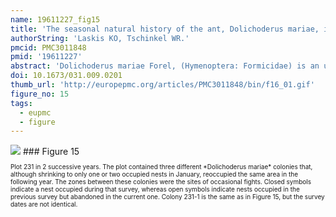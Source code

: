 ```yaml
---
name: 19611227_fig15
title: 'The seasonal natural history of the ant, Dolichoderus mariae, in Northern Florida.'
authorString: 'Laskis KO, Tschinkel WR.'
pmcid: PMC3011848
pmid: '19611227'
abstract: 'Dolichoderus mariae Forel, (Hymenoptera: Formicidae) is an uncommon, monomorphic but locally abundant, reddish-brown ant of peculiar nesting habits, whose range includes most of the eastern USA. In north Florida the ant excavates soil under wiregrass clumps or other plants with fibrous roots to form a single, large, shallow, conical or ovoid chamber broadly open to the surface around the plant base. Colonies are highly polygyne and, during the warm season, inhabit multiple nests connected only by above ground trails, over which nests exchange workers. Although monomorphic, worker size may differ significantly between colonies. The colony cycle is dominated by strong seasonal polydomy. From one or two over-wintering nests, the colonies expanded to occupy up to 60 nests by late summer, then retract once more to one or two nests by mid-winter. The worker-to-queen ratio changed greatly during this cycle, with over two thousand workers per queen during fall and winter, dropping to a low of about 300 during midsummer. Most of these summer queens probably die during the fall. Colonies reoccupy roughly the same area year to year even though they contract down to one or two nests in winter. Observation of fights in the contact zone between colonies suggested that the colonies are territorial. The ants subsist by tending aphids and scale insects for honeydew and scavenging for dead insects within their territories.'
doi: 10.1673/031.009.0201
thumb_url: 'http://europepmc.org/articles/PMC3011848/bin/f16_01.gif'
figure_no: 15
tags:
  - eupmc
  - figure
---
```

<img src='http://europepmc.org/articles/PMC3011848/bin/f16_01.jpg' style='max-height: 300px'>
### Figure 15
<p style='font-size: 10px;'>Plot 231 in 2 successive years. The plot contained three different *Dolichoderus mariae* colonies that, although shrinking to only one or two occupied nests in January, reoccupied the same area in the following year. The zones between these colonies were the sites of occasional fights. Closed symbols indicate a nest occupied during that survey, whereas open symbols indicate nests occupied in the previous survey but abandoned in the current one. Colony 231-1 is the same as in <xref ref-type="fig" rid="f15">Figure 15</xref>, but the survey dates are not identical.</p>